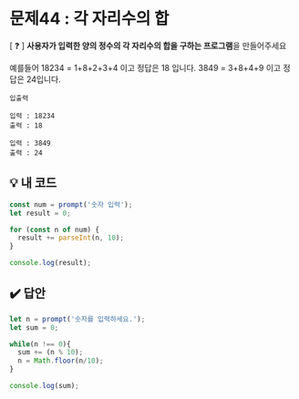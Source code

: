 # 문제44 : 각 자리수의 합

[ ❓ ] **사용자가 입력한 양의 정수의 각 자리수의 합을 구하는 프로그램**을 만들어주세요

예를들어
18234 = 1+8+2+3+4 이고 정답은 18 입니다.
3849 = 3+8+4+9 이고 정답은 24입니다.

```
입출력

입력 : 18234
출력 : 18

입력 : 3849
출력 : 24
```

## 💡 내 코드

```js
const num = prompt('숫자 입력');
let result = 0;

for (const n of num) {
  result += parseInt(n, 10);
}

console.log(result);
```


## ✔️ 답안
```js
let n = prompt('숫자를 입력하세요.');
let sum = 0;

while(n !== 0){
  sum += (n % 10);
  n = Math.floor(n/10);
}

console.log(sum);
```



